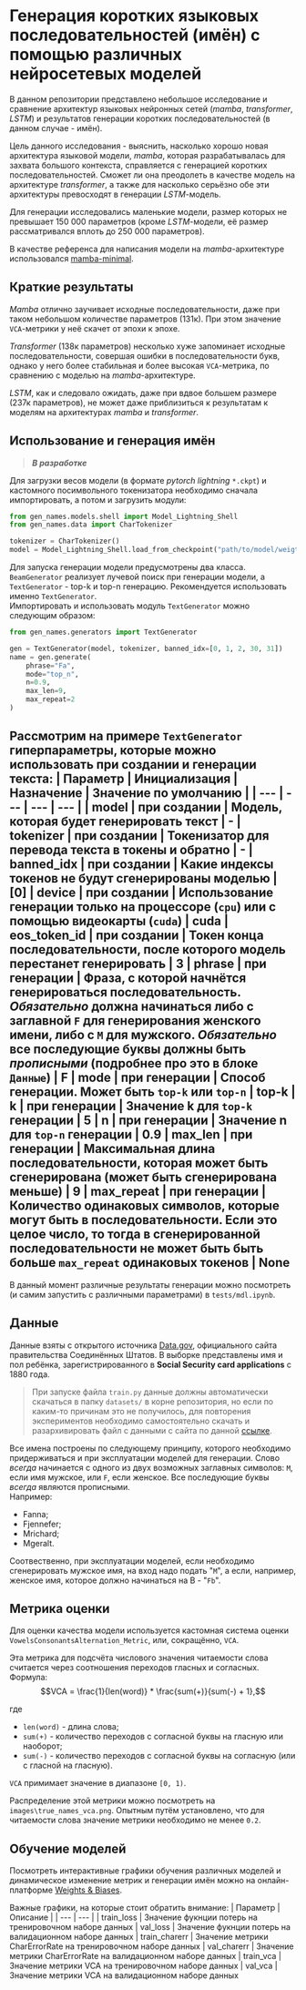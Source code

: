 # Генерация коротких языковых последовательностей (имён) с помощью различных нейросетевых моделей
В данном репозитории представлено небольшое исследование и сравнение архитектур языковых нейронных сетей (_mamba_, _transformer_, _LSTM_) и результатов генерации коротких последовательностей (в данном случае - имён).  

Цель данного исследования - выяснить, насколько хорошо новая архитектура языковой модели, _mamba_, которая разрабатывалась для захвата большого контекста, справляется с генерацией коротких последовательностей. Сможет ли она преодолеть в качестве модель на архитектуре _transformer_, а также для насколько серьёзно обе эти архитектуры превосходят в генерации _LSTM_-модель.  

Для генерации исследовались маленькие модели, размер которых не превышает 150 000 параметров (кроме _LSTM_-модели, её размер рассматривался вплоть до 250 000 параметров).

В качестве референса для написания модели на _mamba_-архитектуре использовался [mamba-minimal](https://github.com/johnma2006/mamba-minimal).

## Краткие результаты
_Mamba_ отлично заучивает исходные последовательности, даже при таком небольшом количестве параметров (131к). При этом значение `VCA`-метрики у неё скачет от эпохи к эпохе.

_Transformer_ (138к параметров) несколько хуже запоминает исходные последовательности, совершая ошибки в последовательности букв, однако у него более стабильная и более высокая `VCA`-метрика, по сравнению с моделью на _mamba_-архитектуре.

_LSTM_, как и следовало ожидать, даже при вдвое большем размере (237к параметров), не может даже приблизиться к результатам к моделям на архитектурах _mamba_ и _transformer_.

## Использование и генерация имён
> ***В разработке***

Для загрузки весов модели (в формате _pytorch lightning_ `*.ckpt`) и кастомного посимвольного токенизатора необходимо сначала импортировать, а потом и загрузить модули:
```python
from gen_names.models.shell import Model_Lightning_Shell
from gen_names.data import CharTokenizer

tokenizer = CharTokenizer()
model = Model_Lightning_Shell.load_from_checkpoint("path/to/model/weigths.ckpt")
```
Для запуска генерации модели предусмотрены два класса. `BeamGenerator` реализует лучевой поиск при генерации модели, а `TextGenerator` - top-k и top-n генерацию. Рекомендуется использовать именно `TextGenerator`.   
Импортировать и использовать модуль `TextGenerator` можно следующим образом:
```python
from gen_names.generators import TextGenerator

gen = TextGenerator(model, tokenizer, banned_idx=[0, 1, 2, 30, 31])
name = gen.generate(
    phrase="Fa", 
    mode="top_n", 
    n=0.9,
    max_len=9, 
    max_repeat=2
)
```
Рассмотрим на примере `TextGenerator` гиперпараметры, которые можно использовать при создании и генерации текста:
| Параметр | Инициализация | Назначение | Значение по умолчанию |
| --- | --- | --- | --- |
| model | при создании | Модель, которая будет генерировать текст | -
| tokenizer | при создании | Токенизатор для перевода текста в токены и обратно | -
| banned_idx | при создании | Какие индексы токенов не будут сгенерированы моделью | [0]
| device | при создании | Использование генерации только на процессоре (`cpu`) или с помощью видеокарты (`cuda`) | cuda
| eos_token_id | при создании | Токен конца последовательности, после которого модель перестанет генерировать | 3
| phrase | при генерации | Фраза, с которой начнётся генерироваться последовательность. ***Обязательно*** должна начинаться либо с заглавной `F` для генерирования женского имени, либо с `M` для мужского. ***Обязательно*** все последующие буквы должны быть _прописными_ (подробнее про это в блоке `Данные`) | F
| mode | при генерации | Способ генерации. Может быть `top-k` или `top-n` | top-k
| k | при генерации | Значение k для `top-k` генерации | 5
| n | при генерации | Значение n для `top-n` генерации | 0.9
| max_len | при генерации | Максимальная длина последовательности, которая может быть сгенерирована (может быть сгенерирована меньше) | 9
| max_repeat | при генерации | Количество одинаковых символов, которые могут быть в последовательности. Если это целое число, то тогда в сгенерированной последовательности не может быть быть больше `max_repeat` одинаковых токенов | None
---
В данный момент различные результаты генерации можно посмотреть (и самим запустить с различными параметрами) в `tests/mdl.ipynb`.

## Данные
Данные взяты с открытого источника [Data.gov](https://catalog.data.gov/dataset/baby-names-from-social-security-card-applications-national-data), официального сайта правительства Соединённых Штатов. В выборке представлены имя и пол ребёнка, зарегистрированного в **Social Security card applications** с 1880 года. 
> При запуске файла `train.py` данные должны автоматически скачаться в папку `datasets/` в корне репозитория, но если по каким-то причинам это не получилось, для повторения экспериментов необходимо самостоятельно скачать и разархивировать файл с данными с сайта по данной [ссылке](https://catalog.data.gov/dataset/baby-names-from-social-security-card-applications-national-data).

Все имена построены по следующему принципу, которого необходимо придерживаться и при эксплуатации моделей для генерации. Слово _всегда_ начинается с одного из двух возможных заглавных символов: `M`, если имя мужское, или `F`, если женское. Все последующие буквы _всегда_ являются прописными.  
Например:
- Fanna;
- Fjennefer;
- Mrichard;
- Mgeralt.

Соотвественно, при эксплуатации моделей, если необходимо сгенерировать мужское имя, на вход надо подать "`M`", а если, например, женское имя, которое должно начинаться на B - "`Fb`".

## Метрика оценки
Для оценки качества модели используется кастомная система оценки `VowelsConsonantsAlternation_Metric`, или, сокращённо, `VCA`.

Эта метрика для подсчёта числового значения читаемости слова считается через соотношения переходов гласных и согласных.  
Формула:
$$VCA = \frac{1}{len(word)} * \frac{sum(+)}{sum(-) + 1},$$

где 
- `len(word)` - длина слова;
- `sum(+)` - количество переходов с согласной буквы на гласную или наоборот;
- `sum(-)` - количество переходов с согласной буквы на согласную (или с гласной на гласную).

`VCA` примимает значение в диапазоне `[0, 1)`. 

Распределение этой метрики можно посмотреть на `images\true_names_vca.png`. Опытным путём установлено, что для читаемости слова значение метрики необходимо не менее `0.2`.

## Обучение моделей
Посмотреть интерактивные графики обучения различных моделей и динамическое изменение метрик и генерации имён можно на онлайн-платформе [Weights & Biases](https://wandb.ai/lost_in_thoughts/gen_names).

Важные графики, на которые стоит обратить внимание:
| Параметр | Описание |
| --- | --- |
| train_loss | Значение фукнции потерь на тренировочном наборе данных
| val_loss | Значение фукнции потерь на валидационном наборе данных
| train_charerr | Значение метрики CharErrorRate на тренировочном наборе данных
| val_charerr | Значение метрики CharErrorRate на валидационном наборе данных
| train_vca | Значение метрики VCA на тренировочном наборе данных
| val_vca | Значение метрики VCA на валидационном наборе данных

